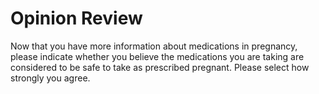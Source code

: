 <h1>Opinion Review</h1>

Now that you have more information about medications in pregnancy,
please indicate whether you believe the medications you are taking are considered
to be safe to take as prescribed pregnant.
Please select how strongly you agree. 
